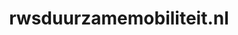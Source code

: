 ---
layout: post
title: "rwsduurzamemobiliteit.nl"
internal_url: "/dutchgov/rwsduurzamemobiliteit.nl.html"
subdomains_count: 2
all_subdomains_count: 2
urls_count: 2
ssl_rank: 0
http_rank: 85
url_link: /data/rwsduurzamemobiliteit.nl/urls.txt
all_subdomains_link: /data/rwsduurzamemobiliteit.nl/all_subdomains.txt
subdomains_link: /data/rwsduurzamemobiliteit.nl/subdomains.txt
categories: dutchgov
---